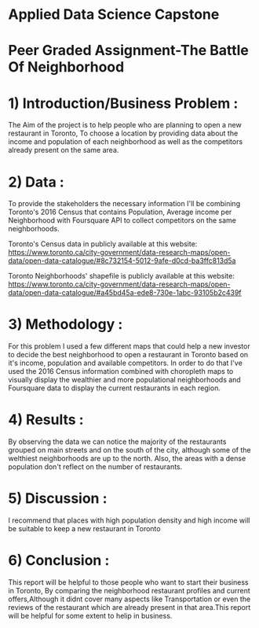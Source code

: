 # Applied Data Science Capstone

# Peer Graded Assignment-The Battle Of Neighborhood

# 1) Introduction/Business Problem : 
The Aim of the project is to help people who are planning to open a new restaurant in Toronto, To choose a location by providing data about the income and population of each neighborhood as well as the competitors already present on the same area.


# 2) Data :
To provide the stakeholders the necessary information I'll be combining Toronto's 2016 Census that contains Population, Average income per Neighborhood with Foursquare API to collect competitors on the same neighborhoods.

Toronto's Census data in publicly available at this website: https://www.toronto.ca/city-government/data-research-maps/open-data/open-data-catalogue/#8c732154-5012-9afe-d0cd-ba3ffc813d5a
 
Toronto Neighborhoods' shapefile is publicly available at this website: https://www.toronto.ca/city-government/data-research-maps/open-data/open-data-catalogue/#a45bd45a-ede8-730e-1abc-93105b2c439f

# 3) Methodology :
For this problem I used a few different maps that could help a new investor to decide the best neighborhood to open a restaurant in Toronto based on it's income, population and available competitors. In order to do that I've used the 2016 Census information combined with choropleth maps to visually display the wealthier and more populational neighborhoods and Foursquare data to display the current restaurants in each region.

# 4) Results :
By observing the data we can notice the majority of the restaurants grouped on main streets and on the south of the city, although some of the welthiest neighborhoods are up to the north. Also, the areas with a dense population don't reflect on the number of restaurants.

# 5) Discussion :
I recommend that places with high population density and high income will be suitable to keep a new restaurant in Toronto

# 6) Conclusion :
This report will be helpful to those people who want to start their business in Toronto, By comparing the neighborhood restaurant profiles and current offers,Although it didnt cover many aspects like Transportation or even the reviews of the restaurant which are already present in that area.This report will be helpful for some extent to helip in business.
